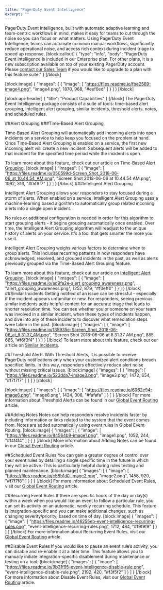 ```yaml
---
title: "PagerDuty Event Intelligence"
excerpt: ""
---
```

PagerDuty Event Intelligence, built with automatic adaptive learning and team-centric workflows in mind, makes it easy for teams to cut through the noise so you can focus on what matters. Using PagerDuty Event Intelligence, teams can automate common manual workflows, significantly reduce operational noise, and access rich context during incident triage to speed up response.
[block:callout]
{
  "type": "info",
  "body": "PagerDuty Event Intelligence is included in our Enterprise plan. For other plans, it is a new subscription available on top of your existing PagerDuty account. Please [contact our Sales Team](https://www.pagerduty.com/contact-sales/) if you would like to upgrade to a plan with this feature suite."
}
[/block]

[block:image]
{
  "images": [
    {
      "image": [
        "https://files.readme.io/fbe2589-image4.png",
        "image4.png",
        1870,
        968,
        "#eef0ed"
      ]
    }
  ]
}
[/block]

[block:api-header]
{
  "title": "Product Capabilities"
}
[/block]
The PagerDuty Event Intelligence package consists of a suite of tools: time-based alert grouping, intelligent alert grouping, similar incidents, threshold alerts, notes, and scheduled rules.  

##Alert Grouping
###Time-Based Alert Grouping

Time-Based Alert Grouping will automatically add incoming alerts into open incidents on a service to help keep you focused on the problem at hand. Once Time-Based Alert Grouping is enabled on a service, the first new incoming alert will create a new incident. Subsequent alerts will be added to that incident for the specified time period while the incident is open.

To learn more about this feature, check out our article on [Time-Based Alert Grouping](doc:time-based-alert-grouping).
[block:image]
{
  "images": [
    {
      "image": [
        "https://files.readme.io/050599d-Screen_Shot_2018-06-06_at_10.44.54_AM.png",
        "Screen Shot 2018-06-06 at 10.44.54 AM.png",
        1092,
        316,
        "#f5f6f7"
      ]
    }
  ]
}
[/block]
###Intelligent Alert Grouping

Intelligent Alert Grouping allows your responders to stay focused during a storm of alerts. When enabled on a service, Intelligent Alert Grouping uses a machine-learning based algorithm to automatically group related incoming alerts into a single open incident. 

No rules or additional configuration is needed in order for this algorithm to start grouping alerts - it begins grouping automatically once enabled. Over time, the Intelligent Alert Grouping algorithm will readjust to the unique history of alerts on your service. It's a tool that gets smarter the more you use it.

Intelligent Alert Grouping weighs various factors to determine when to group alerts. This includes recurring patterns in how responders have acknowledged, resolved, and grouped incidents in the past, as well as alerts previously grouped via the Time-Based Alert Grouping feature. 

To learn more about this feature, check out our article on [Intelligent Alert Grouping](https://support.pagerduty.com/docs/intelligent-alert-grouping). 
[block:image]
{
  "images": [
    {
      "image": [
        "https://files.readme.io/ad9fa2e-alert_grouping_awareness.png",
        "alert_grouping_awareness.png",
        1252,
        879,
        "#f0eff0"
      ]
    }
  ]
}
[/block]
##Similar Incidents
Getting notified of an issue can be stressful – especially if the incident appears unfamiliar or new. For responders, seeing previous similar incidents adds helpful context for an accurate triage that leads to shorter resolution time. You can see whether you or someone on your team was involved in a similar incident, when these types of incidents happen, and dive into any of these incidents to discover what remediation steps were taken in the past.
[block:image]
{
  "images": [
    {
      "image": [
        "https://files.readme.io/135935e-Screen_Shot_2018-06-06_at_8.31.37_AM.png",
        "Screen Shot 2018-06-06 at 8.31.37 AM.png",
        885,
        665,
        "#f6f3f4"
      ]
    }
  ]
}
[/block]
To learn more about this feature, check out our article on [Similar Incidents](doc:similar-incidents).

##Threshold Alerts
With Threshold Alerts, it is possible to receive PagerDuty notifications only when your customized alert conditions breach specified limits. In this way, responders effectively reduce alert noise without missing critical issues. 
[block:image]
{
  "images": [
    {
      "image": [
        "https://files.readme.io/523dda7-image3.png",
        "image3.png",
        1472,
        654,
        "#f7f7f7"
      ]
    }
  ]
}
[/block]

[block:image]
{
  "images": [
    {
      "image": [
        "https://files.readme.io/6062e94-image6.png",
        "image6.png",
        1424,
        308,
        "#fafafa"
      ]
    }
  ]
}
[/block]
For more information about Threshold Alerts can be found in our [Global Event Routing](https://support.pagerduty.com/docs/global-event-routing#section-threshold-alerts) article.

##Adding Notes
Notes can help responders resolve incidents faster by including information or links related to the system that the event comes from. Notes are added automatically using event rules in Global Event Routing. 
[block:image]
{
  "images": [
    {
      "image": [
        "https://files.readme.io/84564b9-image1.png",
        "image1.png",
        1052,
        244,
        "#f4f4f4"
      ]
    }
  ]
}
[/block]
More information about Adding Notes can be found in our [Global Event Routing](https://support.pagerduty.com/docs/global-event-routing#section-adding-notes-with-event-rules) article.

##Scheduled Event Rules
You can gain a greater degree of control over your event rules by detailing a single specific time in the future in which they will be active. This is particularly helpful during rules testing and planned maintenance.
[block:image]
{
  "images": [
    {
      "image": [
        "https://files.readme.io/c58b1d0-image2.png",
        "image2.png",
        1458,
        920,
        "#f7f7f8"
      ]
    }
  ]
}
[/block]
For more information about Scheduled Event Rules, visit our [Global Event Routing](https://support.pagerduty.com/docs/global-event-routing#section-scheduled-event-rules) article.

##Recurring Event Rules
If there are specific hours of the day or day(s) within a week when you would like an event to follow a particular rule, you can set its activity on an automatic, weekly recurring schedule. This feature is integration-specific and you can make additional changes, such as changing severity/priority, based on time of day. 
[block:image]
{
  "images": [
    {
      "image": [
        "https://files.readme.io/46255eb-event-intelligence-recurring-rules.png",
        "event-intelligence-recurring-rules.png",
        1712,
        484,
        "#f9f9f9"
      ]
    }
  ]
}
[/block]
For more information about Recurring Event Rules, visit our [Global Event Routing](https://support.pagerduty.com/docs/global-event-routing#section-recurring-event-rules) article.

##Disable Event Rules
If you would like to pause an event rule’s activity, you can disable and re-enable it at a later time. This feature allows you to manually initiate integration-specific disablement during maintenance or testing on a tool. 
[block:image]
{
  "images": [
    {
      "image": [
        "https://files.readme.io/9b31f95-event-intelligence-disable-rule.png",
        "event-intelligence-disable-rule.png",
        2192,
        420,
        "#f3f5f2"
      ]
    }
  ]
}
[/block]
For more information about Disable Event Rules, visit our [Global Event Routing](https://support.pagerduty.com/docs/global-event-routing#section-disable-event-rules) article.